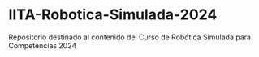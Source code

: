# IITA-Robotica-Simulada-2024
Repositorio destinado al contenido del Curso de Robótica Simulada para Competencias 2024
